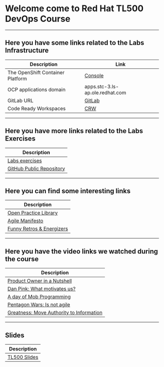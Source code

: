 # Welcome come to Red Hat TL500 DevOps Course
---------
## Here you have some links related to the Labs Infrastructure

| Description | Link |
| ------------ | ----------- |
| The OpenShift Container Platform | [Console](https://console-openshift-console.apps.stc-3.ls-ap.ole.redhat.com) |
| OCP applications domain | apps.stc-3.ls-ap.ole.redhat.com |
| GitLab URL | [GitLab](https://gitlab-ce.apps.stc-3.ls-ap.ole.redhat.com) |
| Code Ready Workspaces | [CRW](https://codeready-tl500-workspaces.apps.stc-3.ls-ap.ole.redhat.com/) |

-------
## Here you have more links related to the Labs Exercises
| Description |
| ------------ |
| [Labs exercises](https://rht-labs.com/tech-exercise/) |
| [GitHub Public Repository](https://github.com/rht-labs/tech-exercise) |

-------
## Here you can find some interesting links
| Description |
| ------------ |
| [Open Practice Library](https://openpracticelibrary.com) |
| [Agile Manifesto](https://agilemanifesto.org/) |
| [Funny Retros & Energizers](https://www.funretrospectives.com/) |


--------
## Here you have the video links we watched during the course
| Description |
| ------------ |
| [Product Owner in a Nutshell](https://www.youtube.com/watch?v=502ILHjX9EE) |
| [Dan Pink: What motivates us?](https://www.youtube.com/watch?v=u6XAPnuFjJc) |
| [A day of Mob Programming](https://www.youtube.com/watch?v=dVqUcNKVbYg) |
| [Pentagon Wars: Is not agile](https://youtu.be/aXQ2lO3ieBA) |
| [Greatness: Move Authority to Information](https://www.youtube.com/watch?v=OqmdLcyES_Q) |

---------
## Slides
| Description |
| ------------ |
| [TL500 Slides](https://rht-labs.com/tech-exercise/slides/) |
